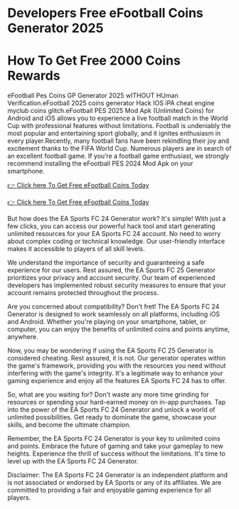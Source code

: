 # Developers Free eFootball Coins Generator 2025

# How To Get Free 2000 Coins Rewards

eFootball Pes Coins GP Generator 2025 wITHOUT HUman Verification.eFootball 2025 coins generator Hack IOS iPA cheat engine myclub coins glitch.eFootball PES 2025 Mod Apk (Unlimited Coins) for Android and iOS allows you to experience a live football match in the World Cup with professional features without limitations. Football is undeniably the most popular and entertaining sport globally, and it ignites enthusiasm in every player.Recently, many football fans have been rekindling their joy and excitement thanks to the FIFA World Cup. Numerous players are in search of an excellent football game. If you’re a football game enthusiast, we strongly recommend installing the eFootball PES 2024 Mod Apk on your smartphone.

[👉 Click here To Get Free eFootball Coins Today
](https://appbitly.com/efootball)

[👉 Click here To Get Free eFootball Coins Today
](https://appbitly.com/efootball)

But how does the EA Sports FC 24 Generator work? It's simple! With just a few clicks, you can access our powerful hack tool and start generating unlimited resources for your EA Sports FC 24 account. No need to worry about complex coding or technical knowledge. Our user-friendly interface makes it accessible to players of all skill levels.

We understand the importance of security and guaranteeing a safe experience for our users. Rest assured, the EA Sports FC 25 Generator prioritizes your privacy and account security. Our team of experienced developers has implemented robust security measures to ensure that your account remains protected throughout the process.

Are you concerned about compatibility? Don't fret! The EA Sports FC 24 Generator is designed to work seamlessly on all platforms, including iOS and Android. Whether you're playing on your smartphone, tablet, or computer, you can enjoy the benefits of unlimited coins and points anytime, anywhere.

Now, you may be wondering if using the EA Sports FC 25 Generator is considered cheating. Rest assured, it is not. Our generator operates within the game's framework, providing you with the resources you need without interfering with the game's integrity. It's a legitimate way to enhance your gaming experience and enjoy all the features EA Sports FC 24 has to offer.

So, what are you waiting for? Don't waste any more time grinding for resources or spending your hard-earned money on in-app purchases. Tap into the power of the EA Sports FC 24 Generator and unlock a world of unlimited possibilities. Get ready to dominate the game, showcase your skills, and become the ultimate champion.

Remember, the EA Sports FC 24 Generator is your key to unlimited coins and points. Embrace the future of gaming and take your gameplay to new heights. Experience the thrill of success without the limitations. It's time to level up with the EA Sports FC 24 Generator.

Disclaimer: The EA Sports FC 24 Generator is an independent platform and is not associated or endorsed by EA Sports or any of its affiliates. We are committed to providing a fair and enjoyable gaming experience for all players.
